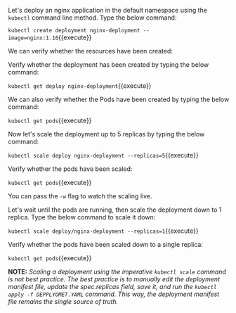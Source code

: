 Let's deploy an nginx application in the default namespace using the `kubectl` command line method. Type  the below command:

`kubectl create deployment nginx-deployment --image=nginx:1.16`{{execute}}

We can verify whether the resources have been created:

Verify whether the deployment has been created by typing the below command:

`kubectl get deploy nginx-deployment`{{execute}}

We can also verify whether the Pods have been created by typing the below command:

`kubectl get pods`{{execute}}

Now let's scale the deployment up to 5 replicas by typing the below command:

`kubectl scale deploy nginx-deployment --replicas=5`{{execute}}

Verify whether the pods have been scaled:

`kubectl get pods`{{execute}}

You can pass the `-w` flag to watch  the scaling live.

Let's wait until the pods are running, then scale the deployment down to 1 replica. Type the below command to scale it down:

`kubectl scale deploy/nginx-deployment --replicas=1`{{execute}}

Verify whether the pods have been scaled down to a single replica:

`kubectl get pods`{{execute}}


**NOTE:** *Scaling a deployment using the imperative `kubectl scale` command is not best practice. The best practice is to manually edit the deployment manifest file, update the spec.replicas field, save it, and run the `kubectl apply -f DEPPLYOMET.YAML` command. This way, the deployment manifest file remains the single source of truth.*